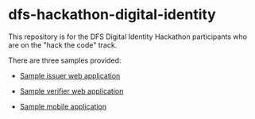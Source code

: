 # dfs-hackathon-digital-identity

This repository is for the DFS Digital Identity Hackathon participants who are on the "hack the code" track.

There are three samples provided:

* [Sample issuer web application](issuer/README.md)

* [Sample verifier web application](verifier/README.md)

* [Sample mobile application](mobile/README.md)
